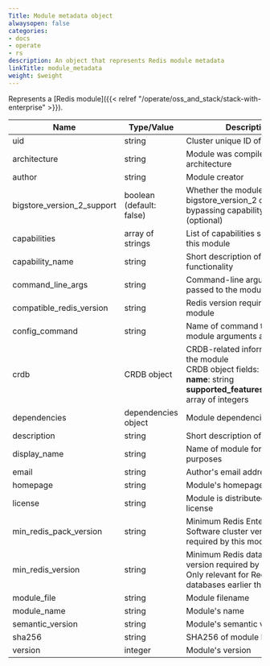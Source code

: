 ```yaml
---
Title: Module metadata object
alwaysopen: false
categories:
- docs
- operate
- rs
description: An object that represents Redis module metadata
linkTitle: module_metadata
weight: $weight
---
```


Represents a [Redis module]({{< relref "/operate/oss_and_stack/stack-with-enterprise" >}}).

| Name | Type/Value | Description |
|------|------------|-------------|
| uid | string | Cluster unique ID of module |
| architecture | string | Module was compiled under this architecture |
| author | string | Module creator |
| bigstore_version_2_support | boolean (default: false) | Whether the module supports bigstore_version_2 capability, bypassing capability validation (optional) |
| capabilities | array of strings | List of capabilities supported by this module |
| capability_name | string | Short description of module functionality |
| command_line_args | string | Command-line arguments passed to the module |
| compatible_redis_version | string | Redis version required by this module |
| config_command | string | Name of command to configure module arguments at runtime |
| crdb | CRDB object | CRDB-related information about the module<br />CRDB object fields:<br />**name**: string<br />**supported_featureset_versions**: array of integers |
| dependencies | dependencies object | Module dependencies |
| description | string | Short description of the module |
| display_name | string | Name of module for display purposes |
| email | string | Author's email address |
| homepage | string | Module's homepage |
| license | string | Module is distributed under this license |
| min_redis_pack_version | string | Minimum Redis Enterprise Software cluster version required by this module |
| min_redis_version | string | Minimum Redis database version required by this module. Only relevant for Redis databases earlier than v7.4. |
| module_file | string | Module filename |
| module_name | string | Module's name |
| semantic_version | string | Module's semantic version |
| sha256 | string | SHA256 of module binary |
| version | integer | Module's version |
